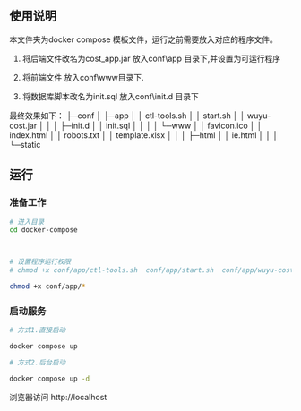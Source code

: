 ## 使用说明
本文件夹为docker compose 模板文件，运行之前需要放入对应的程序文件。

1. 将后端文件改名为cost_app.jar 放入conf\app 目录下,并设置为可运行程序

2. 将前端文件 放入conf\www目录下.

3. 将数据库脚本改名为init.sql 放入conf\init.d 目录下


最终效果如下：
├─conf
│  ├─app
│  │      ctl-tools.sh
│  │      start.sh
│  │      wuyu-cost.jar
│  │
│  ├─init.d
│  │      init.sql
│  │
│
│  └─www
│      │  favicon.ico
│      │  index.html
│      │  robots.txt
│      │  template.xlsx
│      │
│      ├─html
│      │      ie.html
│      │
│      └─static


## 运行


### 准备工作

```bash
# 进入目录
cd docker-compose



# 设置程序运行权限
# chmod +x conf/app/ctl-tools.sh  conf/app/start.sh  conf/app/wuyu-cost.jar 

chmod +x conf/app/*

```


### 启动服务

```bash
# 方式1.直接启动

docker compose up

# 方式2.后台启动

docker compose up -d

```

浏览器访问 http://localhost




